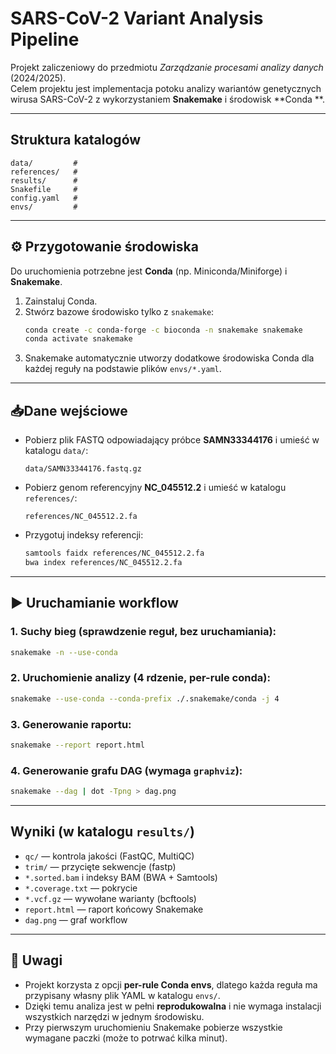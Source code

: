 # SARS-CoV-2 Variant Analysis Pipeline

Projekt zaliczeniowy do przedmiotu *Zarządzanie procesami analizy danych* (2024/2025).  
Celem projektu jest implementacja potoku analizy wariantów genetycznych wirusa SARS-CoV-2 z wykorzystaniem **Snakemake** i środowisk **Conda **.

---

##  Struktura katalogów
```
data/         # 
references/   # 
results/      # 
Snakefile     # 
config.yaml   # 
envs/         # 
```

---

## ⚙ Przygotowanie środowiska
Do uruchomienia potrzebne jest **Conda** (np. Miniconda/Miniforge) i **Snakemake**.

1. Zainstaluj Conda.
2. Stwórz bazowe środowisko tylko z `snakemake`:
   ```bash
   conda create -c conda-forge -c bioconda -n snakemake snakemake
   conda activate snakemake
   ```
3. Snakemake automatycznie utworzy dodatkowe środowiska Conda dla każdej reguły na podstawie plików `envs/*.yaml`.

---

## 📥Dane wejściowe
- Pobierz plik FASTQ odpowiadający próbce **SAMN33344176** i umieść w katalogu `data/`:
  ```
  data/SAMN33344176.fastq.gz
  ```
- Pobierz genom referencyjny **NC_045512.2** i umieść w katalogu `references/`:
  ```
  references/NC_045512.2.fa
  ```
- Przygotuj indeksy referencji:
  ```bash
  samtools faidx references/NC_045512.2.fa
  bwa index references/NC_045512.2.fa
  ```

---

## ▶ Uruchamianie workflow

### 1. Suchy bieg (sprawdzenie reguł, bez uruchamiania):
```bash
snakemake -n --use-conda
```

### 2. Uruchomienie analizy (4 rdzenie, per-rule conda):
```bash
snakemake --use-conda --conda-prefix ./.snakemake/conda -j 4
```

### 3. Generowanie raportu:
```bash
snakemake --report report.html
```

### 4. Generowanie grafu DAG (wymaga `graphviz`):
```bash
snakemake --dag | dot -Tpng > dag.png
```

---

##  Wyniki (w katalogu `results/`)
- `qc/` — kontrola jakości (FastQC, MultiQC)  
- `trim/` — przycięte sekwencje (fastp)  
- `*.sorted.bam` i indeksy BAM (BWA + Samtools)  
- `*.coverage.txt` — pokrycie  
- `*.vcf.gz` — wywołane warianty (bcftools)  
- `report.html` — raport końcowy Snakemake  
- `dag.png` — graf workflow  

---

## 📌 Uwagi
- Projekt korzysta z opcji **per-rule Conda envs**, dlatego każda reguła ma przypisany własny plik YAML w katalogu `envs/`.  
- Dzięki temu analiza jest w pełni **reprodukowalna** i nie wymaga instalacji wszystkich narzędzi w jednym środowisku.  
- Przy pierwszym uruchomieniu Snakemake pobierze wszystkie wymagane paczki (może to potrwać kilka minut).  
